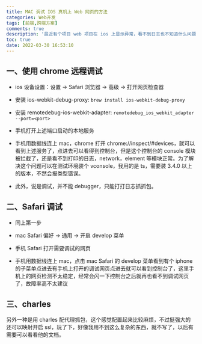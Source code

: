 ```yaml
---
title: MAC 调试 IOS 真机上 Web 网页的方法
categories: Web开发
tags: [前端,跨端方案]
comments: true
description: '最近有个项目 web 项目在 ios 上显示异常，看不到日志也不知道什么问题。网上有很多实现方法，看了看都是抄来抄去的，细节不是很全，我就记录下自己的操作过程吧，免得下次忘了难找。'
toc: true
date: 2022-03-30 16:53:10
---
```


## 一、使用 chrome 远程调试

- ios 设备设置：设置 -> Safari 浏览器 -> 高级 -> 打开网页检查器
  
- 安装 ios-webkit-debug-proxy: `brew install ios-webkit-debug-proxy`

- 安装 remotedebug-ios-webkit-adapter: `remotedebug_ios_webkit_adapter --port=<port>`

- 手机打开上述端口启动的本地服务

- 手机用数据线连上 mac，chrome 打开 chrome://inspect/#devices，就可以看到上述服务了，点进去可以看得到控制台，但是这个控制台的 console 模块被拦截了，还是看不到打印的日志，network，element 等模块正常。为了解决这个问题可以在测试环境装个 vconsole，我用的是 ts，需要装 3.4.0 以上的版本，不然会报类型错误。

- 此外，说是调试，并不能 debugger，只能打打日志抓抓包。

## 二、Safari 调试

- 同上第一步

- mac Safari 偏好 -> 通用 -> 开启 develop 菜单

- 手机 Safari 打开需要调试的网页

- 手机用数据线连上 mac，点击 mac Safari 的 develop 菜单看到有个 iphone 的子菜单点进去有手机上打开的调试网页点进去就可以看到控制台了，这里手机上的网页检测不太稳定，经常会闪一下控制台之后就再也看不到调试网页了，故障率高不太建议

## 三、charles

另外一种是用 charles 配代理抓包，这个感觉配置起来比较麻烦，不过挺强大的还可以映射开启 ssl，玩了下，好像我用不到这么复杂的东西，就不写了，以后有需要可以看看他的文档。